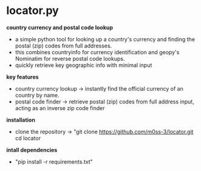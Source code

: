 # locator.py

**country currency and postal code lookup**
- a simple python tool for looking up a country's currency and finding the postal (zip) codes from full addresses.
- this combines countryinfo for currency identification and geopy's Nominatim for reverse postal code lookups.
- quickly retrieve key geographic info with minimal input

**key features**
- country currency lookup -> instantly find the official currency of an country by name.
- postal code finder -> retrieve postal (zip) codes from full address input, acting as an inverse zip code finder

**installation**
- clone the repository -> "git clone https://github.com/m0ss-3/locator.git cd locator

**intall dependencies**
- "pip install -r requirements.txt"



